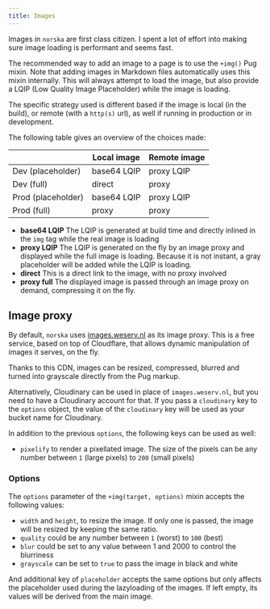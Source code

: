 ```yaml
---
title: Images
---
```


Images in `norska` are first class citizen. I spent a lot of effort into making
sure image loading is performant and seems fast.

The recommended way to add an image to a page is to use the `+img()` Pug mixin.
Note that adding images in Markdown files automatically uses this mixin
internally. This will always attempt to load the image, but also provide
a LQIP (Low Quality Image Placeholder) while the image is loading.

The specific strategy used is different based if the image is local (in the
build), or remote (with a `http(s)` url), as well if running in production or in
development.

The following table gives an overview of the choices made:

|                    | Local image | Remote image |
| ------------------ | ----------- | ------------ |
| Dev (placeholder)  | base64 LQIP | proxy LQIP   |
| Dev (full)         | direct      | proxy        |
| Prod (placeholder) | base64 LQIP | proxy LQIP   |
| Prod (full)        | proxy       | proxy        |

- **base64 LQIP** The LQIP is generated at build time and directly inlined in
  the `img` tag while the real image is loading
- **proxy LQIP** The LQIP is generated on the fly by an image proxy and
  displayed while the full image is loading. Because it is not instant, a gray
  placeholder will be added while the LQIP is loading.
- **direct** This is a direct link to the image, with no proxy involved
- **proxy full** The displayed image is passed through an image proxy on demand,
  compressing it on the fly.

## Image proxy

By default, `norska` uses [images.weserv.nl][1] as its
image proxy. This is a free service, based on top of Cloudflare, that allows
dynamic manipulation of images it serves, on the fly.

Thanks to this CDN, images can be resized, compressed, blurred and turned into
grayscale directly from the Pug markup.

Alternatively, Cloudinary can be used in place of `images.weserv.nl`, but you
need to have a Cloudinary account for that. If you pass a `cloudinary` key to
the `options` object, the value of the `cloudinary` key will be used as your
bucket name for Cloudinary.

In addition to the previous `options`, the following keys can be used as well:

- `pixelify` to render a pixellated image. The size of the pixels can be any
  number between `1` (large pixels) to `200` (small pixels)

### Options

The `options` parameter of the `+img(target, options)` mixin accepts the
following values:

- `width` and `height`, to resize the image. If only one is passed, the image
  will be resized by keeping the same ratio.
- `quality` could be any number between `1` (worst) to `100` (best)
- `blur` could be set to any value between 1 and 2000 to control the blurriness
- `grayscale` can be set to `true` to pass the image in black and white

And additional key of `placeholder` accepts the same options but only affects
the placeholder used during the lazyloading of the images. If left empty, its
values will be derived from the main image.

[1]: https://images.weserv.nl/
